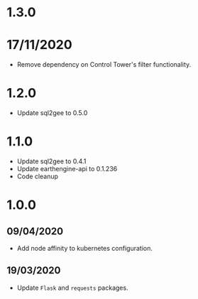 # 1.3.0

# 17/11/2020

- Remove dependency on Control Tower's filter functionality.

# 1.2.0

- Update sql2gee to 0.5.0

# 1.1.0

- Update sql2gee to 0.4.1
- Update earthengine-api to 0.1.236
- Code cleanup

# 1.0.0

## 09/04/2020

- Add node affinity to kubernetes configuration.

## 19/03/2020

- Update `Flask` and `requests` packages.
